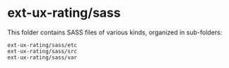 # ext-ux-rating/sass

This folder contains SASS files of various kinds, organized in sub-folders:

    ext-ux-rating/sass/etc
    ext-ux-rating/sass/src
    ext-ux-rating/sass/var
